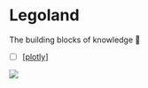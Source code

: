 # Legoland
The building blocks of knowledge 📑
- [ ] [[plotly]](https://github.com/krystinli/Legoland/blob/main/python/2022-06_plotly.py)

![](https://cdn4.iconfinder.com/data/icons/childhood-and-toys/53/31-512.png)
